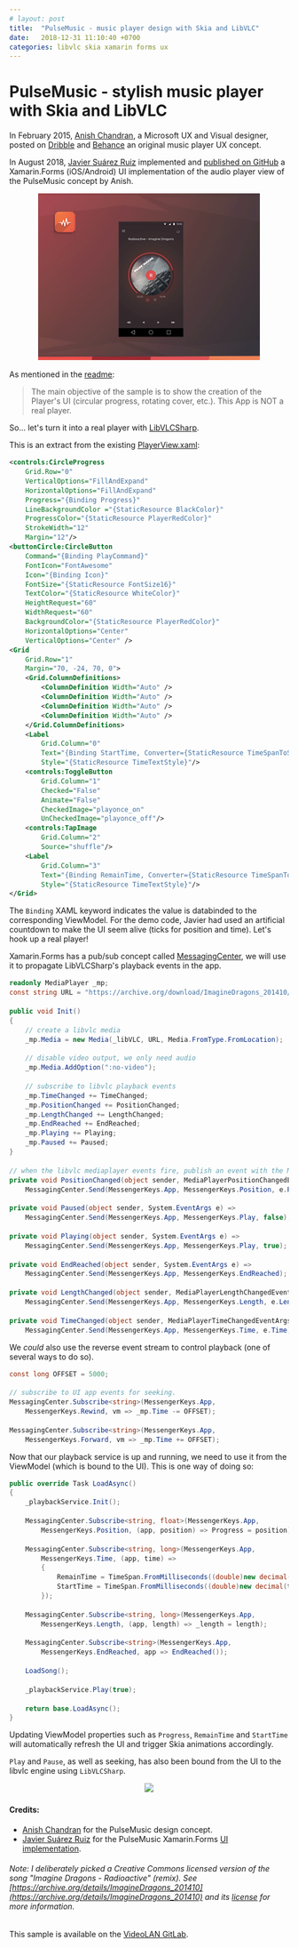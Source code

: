 ```yaml
---
# layout: post
title:  "PulseMusic - music player design with Skia and LibVLC"
date:   2018-12-31 11:10:40 +0700
categories: libvlc skia xamarin forms ux
---
```


# PulseMusic - stylish music player with Skia and LibVLC

In February 2015, [Anish Chandran](https://twitter.com/canish91), a Microsoft UX and Visual designer, posted on [Dribble](https://dribbble.com/shots/1939991-Music-Player-App-WIP) and [Behance](https://www.behance.net/gallery/23846315/Pulse-Music-App-Identity-UI-UX) an original music player UX concept.

In August 2018, [Javier Suárez Ruiz](https://github.com/jsuarezruiz) implemented and [published on GitHub](https://github.com/jsuarezruiz/PulseMusic) a Xamarin.Forms (iOS/Android) UI implementation of the audio player view of the PulseMusic concept by Anish.

<p align="center">
    <img src="/assets/pulse-music-concept.gif" />
</p>

As mentioned in the [readme](https://github.com/jsuarezruiz/PulseMusic):

> The main objective of the sample is to show the creation of the Player's UI (circular progress, rotating cover, etc.). This App is NOT a real player.

So... let's turn it into a real player with [LibVLCSharp](https://code.videolan.org/videolan/LibVLCSharp).

This is an extract from the existing [PlayerView.xaml](https://github.com/jsuarezruiz/PulseMusic/blob/master/src/PulseMusic/PulseMusic/Views/PlayerView.xaml):

~~~~xml
<controls:CircleProgress 
    Grid.Row="0"
    VerticalOptions="FillAndExpand"
    HorizontalOptions="FillAndExpand"
    Progress="{Binding Progress}"
    LineBackgroundColor ="{StaticResource BlackColor}"
    ProgressColor="{StaticResource PlayerRedColor}"
    StrokeWidth="12"
    Margin="12"/>
<buttonCircle:CircleButton
    Command="{Binding PlayCommand}"
    FontIcon="FontAwesome"
    Icon="{Binding Icon}" 
    FontSize="{StaticResource FontSize16}"
    TextColor="{StaticResource WhiteColor}" 
    HeightRequest="60" 
    WidthRequest="60" 
    BackgroundColor="{StaticResource PlayerRedColor}"
    HorizontalOptions="Center"
    VerticalOptions="Center" />
<Grid
    Grid.Row="1"
    Margin="70, -24, 70, 0">
    <Grid.ColumnDefinitions>
        <ColumnDefinition Width="Auto" />
        <ColumnDefinition Width="Auto" />
        <ColumnDefinition Width="Auto" />
        <ColumnDefinition Width="Auto" />
    </Grid.ColumnDefinitions>
    <Label 
        Grid.Column="0"
        Text="{Binding StartTime, Converter={StaticResource TimeSpanToStringConverter}}"
        Style="{StaticResource TimeTextStyle}"/>
    <controls:ToggleButton
        Grid.Column="1"
        Checked="False"
        Animate="False"
        CheckedImage="playonce_on"
        UnCheckedImage="playonce_off"/>
    <controls:TapImage
        Grid.Column="2"
        Source="shuffle"/>
    <Label 
        Grid.Column="3"
        Text="{Binding RemainTime, Converter={StaticResource TimeSpanToStringConverter}}"
        Style="{StaticResource TimeTextStyle}"/>
</Grid>
~~~~

The `Binding` XAML keyword indicates the value is databinded to the corresponding ViewModel. For the demo code, Javier had used an artificial countdown to make the UI seem alive (ticks for position and time). Let's hook up a real player!

Xamarin.Forms has a pub/sub concept called [MessagingCenter](https://docs.microsoft.com/en-us/xamarin/xamarin-forms/app-fundamentals/messaging-center), we will use it to propagate LibVLCSharp's playback events in the app.

~~~~csharp
readonly MediaPlayer _mp;
const string URL = "https://archive.org/download/ImagineDragons_201410/imagine%20dragons.mp4";

public void Init()
{
    // create a libvlc media
    _mp.Media = new Media(_libVLC, URL, Media.FromType.FromLocation);

    // disable video output, we only need audio
    _mp.Media.AddOption(":no-video");

    // subscribe to libvlc playback events
    _mp.TimeChanged += TimeChanged;
    _mp.PositionChanged += PositionChanged;
    _mp.LengthChanged += LengthChanged;
    _mp.EndReached += EndReached;
    _mp.Playing += Playing;
    _mp.Paused += Paused;
}

// when the libvlc mediaplayer events fire, publish an event with the MessagingCenter
private void PositionChanged(object sender, MediaPlayerPositionChangedEventArgs e) =>
    MessagingCenter.Send(MessengerKeys.App, MessengerKeys.Position, e.Position);

private void Paused(object sender, System.EventArgs e) =>
    MessagingCenter.Send(MessengerKeys.App, MessengerKeys.Play, false);

private void Playing(object sender, System.EventArgs e) =>
    MessagingCenter.Send(MessengerKeys.App, MessengerKeys.Play, true);

private void EndReached(object sender, System.EventArgs e) =>
    MessagingCenter.Send(MessengerKeys.App, MessengerKeys.EndReached);

private void LengthChanged(object sender, MediaPlayerLengthChangedEventArgs e) =>
    MessagingCenter.Send(MessengerKeys.App, MessengerKeys.Length, e.Length);

private void TimeChanged(object sender, MediaPlayerTimeChangedEventArgs e) =>
    MessagingCenter.Send(MessengerKeys.App, MessengerKeys.Time, e.Time);
~~~~

We _could_ also use the reverse event stream to control playback (one of several ways to do so).

~~~~csharp
const long OFFSET = 5000;

// subscribe to UI app events for seeking.
MessagingCenter.Subscribe<string>(MessengerKeys.App, 
    MessengerKeys.Rewind, vm => _mp.Time -= OFFSET);

MessagingCenter.Subscribe<string>(MessengerKeys.App, 
    MessengerKeys.Forward, vm => _mp.Time += OFFSET);
~~~~

Now that our playback service is up and running, we need to use it from the ViewModel (which is bound to the UI). This is one way of doing so:

~~~~csharp
public override Task LoadAsync()
{
    _playbackService.Init();

    MessagingCenter.Subscribe<string, float>(MessengerKeys.App, 
        MessengerKeys.Position, (app, position) => Progress = position);

    MessagingCenter.Subscribe<string, long>(MessengerKeys.App, 
        MessengerKeys.Time, (app, time) =>
        {
            RemainTime = TimeSpan.FromMilliseconds((double)new decimal(_length - time));
            StartTime = TimeSpan.FromMilliseconds((double)new decimal(time));
        });

    MessagingCenter.Subscribe<string, long>(MessengerKeys.App, 
        MessengerKeys.Length, (app, length) => _length = length);

    MessagingCenter.Subscribe<string>(MessengerKeys.App, 
        MessengerKeys.EndReached, app => EndReached());

    LoadSong();

    _playbackService.Play(true);

    return base.LoadAsync();
}
~~~~

Updating ViewModel properties such as `Progress`, `RemainTime` and `StartTime` will automatically refresh the UI and trigger Skia animations accordingly.

`Play` and `Pause`, as well as seeking, has also been bound from the UI to the libvlc engine using `LibVLCSharp`.

<p align="center">
    <img src="/assets/pulse-music-playback.gif" />
</p>

#### Credits:

- [Anish Chandran](https://dribbble.com/anish_chandran) for the PulseMusic design concept.
- [Javier Suárez Ruiz](https://twitter.com/jsuarezruiz) for the PulseMusic Xamarin.Forms [UI implementation](https://github.com/jsuarezruiz/PulseMusic).

###### _Note: I deliberately picked a Creative Commons licensed version of the song "Imagine Dragons - Radioactive" (remix). See [https://archive.org/details/ImagineDragons_201410](https://archive.org/details/ImagineDragons_201410) and its [license](https://creativecommons.org/licenses/by-nd/3.0/) for more information_.

This sample is available on the [VideoLAN GitLab](https://code.videolan.org/mfkl/libvlcsharp-samples/tree/master/PulseMusic).